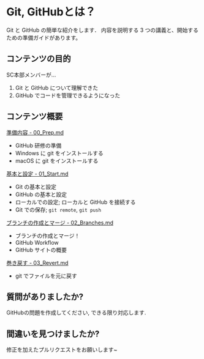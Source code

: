# Git, GitHubとは？

Git と GitHub の簡単な紹介をします．
内容を説明する 3 つの講義と、開始するための準備ガイドがあります。

## コンテンツの目的
SC本部メンバーが...
  1. Git と GitHub について理解できた
  2. GitHub でコードを管理できるようになった

## コンテンツ概要

[準備内容 - 00_Prep.md](00_Prep.md)
  * GitHub 研修の準備
  * Windows に git をインストールする
  * macOS に git をインストールする

[基本と設定 - 01_Start.md](01_Start.md)
  * Git の基本と設定
  * GitHub の基本と設定
  * ローカルでの設定; ローカルと GitHub を接続する
  * Git での保存; `git remote`, `git push`

[ブランチの作成とマージ - 02_Branches.md](02_Branches.md)
  * ブランチの作成とマージ！
  * GitHub Workflow
  * GitHub サイトの概要

[巻き戻す - 03_Revert.md](03_Revert.md)
  * git でファイルを元に戻す

## 質問がありましたか?
GitHubの問題を作成してください, できる限り対応します.

## 間違いを見つけましたか?
修正を加えたプルリクエストをお願いします~
